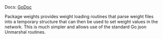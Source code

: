 Docs: [GoDoc](https://pkg.go.dev/github.com/emer/emergent/weights)

Package weights provides weight loading routines that parse weight files into a temporary structure that can then be used to set weight values in the network. This is much simpler and allows use of the standard Go json Unmarshal routines.



